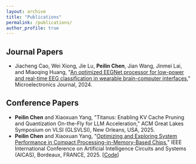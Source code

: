 ```yaml
---
layout: archive
title: "Publications"
permalink: /publications/
author_profile: true
---
```


## Journal Papers

* Jiacheng Cao, Wei Xiong, Jie Lu, **Peilin Chen**, Jian Wang, Jinmei Lai, and Miaoqing Huang, "[An optimized EEGNet processor for low-power and real-time EEG classification in wearable brain-computer interfaces](https://www.sciencedirect.com/science/article/pii/S0026269224000466)," Microelectronics Journal, 2024.

## Conference Papers

* **Peilin Chen** and Xiaoxuan Yang, "Titanus: Enabling KV Cache Pruning and Quantization On-the-Fly for LLM Acceleration," ACM Great Lakes Symposium on VLSI (GLSVLSI), New Orleans, USA, 2025.
* **Peilin Chen** and Xiaoxuan Yang, "[Optimizing and Exploring System Performance in Compact Processing-in-Memory-Based Chips](https://arxiv.org/abs/2502.21259)," IEEE International Conference on Artificial Intelligence Circuits and Systems (AICAS), Bordeaux, FRANCE, 2025. [[Code](https://github.com/peilin-chen/Compact-PIM-based-Design)]
